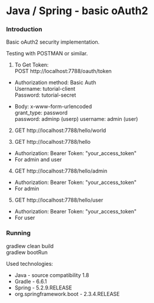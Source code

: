 # Java / Spring - basic oAuth2

### Introduction
Basic oAuth2 security implementation.

Testing with POSTMAN or similar.

1. To Get Token:  
  POST http://localhost:7788/oauth/token  
  - Authorization method: Basic Auth  
  Username: tutorial-client  
  Password: tutorial-secret  

 - Body: x-www-form-urlencoded  
   grant_type: password  
   password: adminp (userp)
   username: admin (user)

2. GET http://localhost:7788/hello/world

3. GET http://localhost:7788/hello
  - Authorization: Bearer Token: "your_access_token"
  - For admin and user

4. GET http://localhost:7788/hello/admin
  - Authorization: Bearer Token: "your_access_token"
  - For admin

5. GET http://localhost:7788/hello/user
  - Authorization: Bearer Token: "your_access_token"
  - For user

### Running
  gradlew clean build  
  gradlew bootRun  

Used technologies:  
- Java - source compatibility 1.8
- Gradle - 6.6.1
- Spring - 5.2.9.RELEASE
- org.springframework.boot - 2.3.4.RELEASE